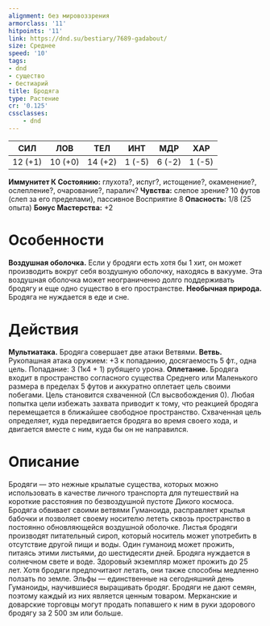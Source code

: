 ```yaml
---
alignment: без мировоззрения
armorclass: '11'
hitpoints: '11'
link: https://dnd.su/bestiary/7689-gadabout/
size: Среднее
speed: '10'
tags:
- dnd
- существо
- бестиарий
title: Бродяга
type: Растение
cr: '0.125'
cssclasses:
    - dnd
---
```



| СИЛ | ЛОВ | ТЕЛ | ИНТ | МДР | ХАР |
|---|---|---|---|---|---|
| 12 (+1) | 10 (+0) | 14 (+2) | 1 (-5) | 6 (-2) | 1 (-5) |
**Иммунитет К Состоянию:** глухота?, испуг?, истощение?, окаменение?, ослепление?, очарование?, паралич?
**Чувства:** слепое зрение? 10 футов (слеп за его пределами), пассивное Восприятие 8
**Опасность:** 1/8 (25 опыта)
**Бонус Мастерства:** +2


# Особенности
**Воздушная оболочка.** Если у бродяги есть хотя бы 1 хит, он может производить вокруг себя воздушную оболочку, находясь в вакууме. Эта воздушная оболочка может неограниченно долго поддерживать бродягу и еще одно существо в его пространстве.
**Необычная природа.** Бродяга не нуждается в еде и сне.


# Действия
**Мультиатака.** Бродяга совершает две атаки Ветвями.
**Ветвь.** Рукопашная атака оружием: +3 к попаданию, досягаемость 5 фт., одна цель. Попадание: 3 (1к4 + 1) рубящего урона.
**Оплетание.** Бродяга входит в пространство согласного существа Среднего или Маленького размера в пределах 5 футов и аккуратно оплетает цель своими побегами. Цель становится схваченной (Сл высвобождения 0). Любая попытка цели избежать захвата приводит к тому, что реакцией бродяга перемещается в ближайшее свободное пространство. Схваченная цель определяет, куда передвигается бродяга во время своего хода, и двигается вместе с ним, куда бы он не направился.


# Описание
Бродяги — это нежные крылатые существа, которых можно использовать в качестве личного транспорта для путешествий на короткие расстояния по безвоздушной пустоте Дикого космоса. Бродяга обвивает своими ветвями Гуманоида, расправляет крылья бабочки и позволяет своему носителю лететь сквозь пространство в постоянно обновляющейся воздушной оболочке. Листья бродяги производят питательный сироп, который носитель может употребить в отсутствие другой пищи и воды. Один гуманоид может прожить, питаясь этими листьями, до шестидесяти дней. Бродяга нуждается в солнечном свете и воде. Здоровый экземпляр может прожить до 25 лет. Хотя бродяги предпочитают летать, они также способны медленно ползать по земле. Эльфы — единственные на сегодняшний день Гуманоиды, научившиеся выращивать бродяг. Бродяги не дают семян, поэтому каждый из них является ценным товаром. Мерканские и доварские торговцы могут продать попавшего к ним в руки здорового бродягу за 2 500 зм или больше.